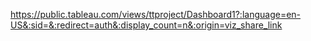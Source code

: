 https://public.tableau.com/views/ttproject/Dashboard1?:language=en-US&:sid=&:redirect=auth&:display_count=n&:origin=viz_share_link
